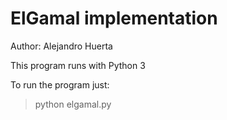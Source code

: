 # ElGamal implementation

Author: Alejandro Huerta

This program runs with Python 3

To run the program just:

> python elgamal.py
